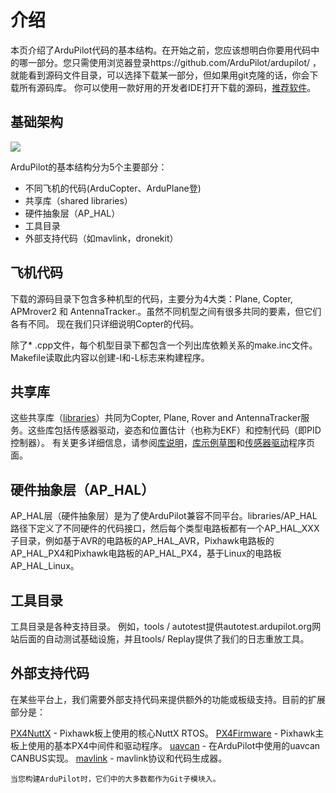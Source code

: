# 介绍

本页介绍了ArduPilot代码的基本结构。在开始之前，您应该想明白你要用代码中的哪一部分。您只需使用浏览器登录https://github.com/ArduPilot/ardupilot/ ，就能看到源码文件目录，可以选择下载某一部分，但如果用git克隆的话，你会下载所有源码库。
你可以使用一款好用的开发者IDE打开下载的源码，[推荐软件](Dev/code-editing-tools-and-ides.md)。

## 基础架构

![](http://ardupilot.org/dev/_images/ArduPilot_HighLevelArchecture.png)

ArduPilot的基本结构分为5个主要部分：

* 不同飞机的代码(ArduCopter、ArduPlane登)
* 共享库（shared libraries）
* 硬件抽象层（AP_HAL）
* 工具目录
* 外部支持代码（如mavlink，dronekit）

## 飞机代码

下载的源码目录下包含多种机型的代码，主要分为4大类：Plane, Copter, APMrover2 和 AntennaTracker.。虽然不同机型之间有很多共同的要素，但它们各有不同。 现在我们只详细说明Copter的代码。

除了* .cpp文件，每个机型目录下都包含一个列出库依赖关系的make.inc文件。 Makefile读取此内容以创建-I和-L标志来构建程序。

## 共享库

这些共享库（[libraries](https://github.com/ArduPilot/ardupilot/tree/master/libraries)）共同为Copter, Plane, Rover and AntennaTracker服务。这些库包括传感器驱动，姿态和位置估计（也称为EKF）和控制代码（即PID控制器）。
有关更多详细信息，请参阅[库说明](Dev/apmcopter-programming-libraries.md)，[库示例草图](Dev/learning-ardupilot-the-example-sketches.md)和[传感器驱动](Dev/code-overview-sensor-drivers.md)程序页面。

## 硬件抽象层（AP_HAL） 

AP_HAL层（硬件抽象层）是为了使ArduPilot兼容不同平台。libraries/AP_HAL路径下定义了不同硬件的代码接口，然后每个类型电路板都有一个AP_HAL_XXX子目录，例如基于AVR的电路板的AP_HAL_AVR，Pixhawk电路板的AP_HAL_PX4和Pixhawk电路板的AP_HAL_PX4，基于Linux的电路板AP_HAL_Linux。

## 工具目录

工具目录是各种支持目录。 例如，tools / autotest提供autotest.ardupilot.org网站后面的自动测试基础设施，并且tools/ Replay提供了我们的日志重放工具。

## 外部支持代码

在某些平台上，我们需要外部支持代码来提供额外的功能或板级支持。目前的扩展部分是：

[PX4NuttX](https://github.com/ArduPilot/PX4NuttX) - Pixhawk板上使用的核心NuttX RTOS。
[PX4Firmware](https://github.com/ArduPilot/PX4Firmware) - Pixhawk主板上使用的基本PX4中间件和驱动程序。
[uavcan](https://github.com/ArduPilot/uavcan) - 在ArduPilot中使用的uavcan CANBUS实现。
[mavlink](https://github.com/mavlink/mavlink) - mavlink协议和代码生成器。

```
当您构建ArduPilot时，它们中的大多数都作为Git子模块入。
```

